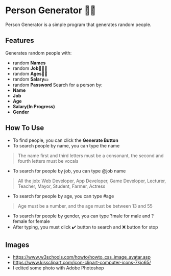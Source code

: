 # Person Generator 🧑🏻
Person Generator is a simple program that generates random people.
## Features
Generates random people with:
- random **Names**
- random **Job**👨🏻‍🌾
- random **Ages**👴🏻
- random **Salary**💵
- random **Password**
Search for a person by:
- **Name**
- **Job**
- **Age**
- **Salary(In Progress)**
- **Gender**
## How To Use
- To find people, you can click the **Generate Button**
- To search people by name, you can type the name
> The name first and third letters must be a consonant,  the second and fourth letters must be vocals
- To search for people by job, you can type @job name
> All the job: Web Developer, App Developer, Game Developer, Lecturer, Teacher, Mayor, Student, Farmer, Actress
- To search for people by age, you can type #age
> Age must be a number, and the age must be between 13 and 55
- To search for people by gender, you can type ?male for male and ?female for female
- After typing, you must click ✔️ button to search and ❌ button for stop
## Images
- https://www.w3schools.com/howto/howto_css_image_avatar.asp
- https://www.kissclipart.com/icon-clipart-computer-icons-7kjo65/
- I edited some photo with Adobe Photoshop